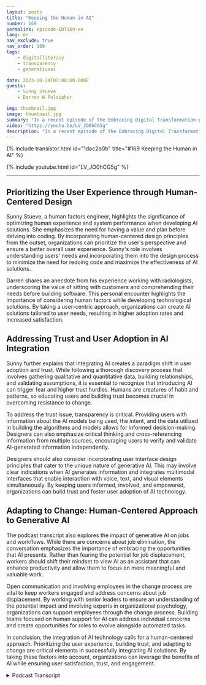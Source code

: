 ```yaml
---
layout: posts
title: "Keeping the Human in AI"
number: 169
permalink: episode-EDT169-en
lang: en
nav_exclude: true
nav_order: 169
tags:
    - digitalliteracy
    - transparency
    - generativeai

date: 2023-10-24T07:00:00.000Z
guests:
    - Sunny Stueve
    - Darren W Pulsipher

img: thumbnail.jpg
image: thumbnail.jpg
summary: "In a recent episode of the Embracing Digital Transformation podcast, host Darren Pulsipher, Chief Solution Architect of Public Sector at Intel, interviews Sunny Stueve, the Lead of Human Centered AI at Leidos. The podcast delves into the importance of human-centered design and user experience when integrating AI technology."
video: "https://youtu.be/LV_JO0hCG5g"
description: "In a recent episode of the Embracing Digital Transformation podcast, host Darren Pulsipher, Chief Solution Architect of Public Sector at Intel, interviews Sunny Stueve, the Lead of Human Centered AI at Leidos. The podcast delves into the importance of human-centered design and user experience when integrating AI technology."
---
```


<div>
{% include transistor.html id="1dac2b0b" title="#169 Keeping the Human in AI" %}

{% include youtube.html id="LV_JO0hCG5g" %}
</div>

---

## Prioritizing the User Experience through Human-Centered Design

Sunny Stueve, a human factors engineer, highlights the significance of optimizing human experience and system performance when developing AI solutions. She emphasizes the need for having a value and plan before delving into coding. By incorporating human-centered design principles from the outset, organizations can prioritize the user's perspective and ensure a better overall user experience. Sunny's role involves understanding users' needs and incorporating them into the design process to minimize the need for redoing code and maximize the effectiveness of AI solutions.

Darren shares an anecdote from his experience working with radiologists, underscoring the value of sitting with customers and comprehending their needs before building software. This personal encounter highlights the importance of considering human factors while developing technological solutions. By taking a user-centric approach, organizations can create AI solutions tailored to user needs, resulting in higher adoption rates and increased satisfaction.

## Addressing Trust and User Adoption in AI Integration

Sunny further explains that integrating AI creates a paradigm shift in user adoption and trust. While following a thorough discovery process that involves gathering qualitative and quantitative data, building relationships, and validating assumptions, it is essential to recognize that introducing AI can trigger fear and higher trust hurdles. Humans are creatures of habit and patterns, so educating users and building trust becomes crucial in overcoming resistance to change.

To address the trust issue, transparency is critical. Providing users with information about the AI models being used, the intent, and the data utilized in building the algorithms and models allows for informed decision-making. Designers can also emphasize critical thinking and cross-referencing information from multiple sources, encouraging users to verify and validate AI-generated information independently.

Designers should also consider incorporating user interface design principles that cater to the unique nature of generative AI. This may involve clear indications when AI generates information and integrates multimodal interfaces that enable interaction with voice, text, and visual elements simultaneously. By keeping users informed, involved, and empowered, organizations can build trust and foster user adoption of AI technology.

## Adapting to Change: Human-Centered Approach to Generative AI

The podcast transcript also explores the impact of generative AI on jobs and workflows. While there are concerns about job elimination, the conversation emphasizes the importance of embracing the opportunities that AI presents. Rather than fearing the potential for job displacement, workers should shift their mindset to view AI as an assistant that can enhance productivity and allow them to focus on more meaningful and valuable work.

Open communication and involving employees in the change process are vital to keep workers engaged and address concerns about job displacement. By working with senior leaders to ensure an understanding of the potential impact and involving experts in organizational psychology, organizations can support employees through the change process. Building teams focused on human support for AI can address individual concerns and create opportunities for roles to evolve alongside automated tasks.

In conclusion, the integration of AI technology calls for a human-centered approach. Prioritizing the user experience, building trust, and adapting to change are critical elements in successfully integrating AI solutions. By taking these factors into account, organizations can leverage the benefits of AI while ensuring user satisfaction, trust, and engagement.



<details>
<summary> Podcast Transcript </summary>

<p></p>

</details>
